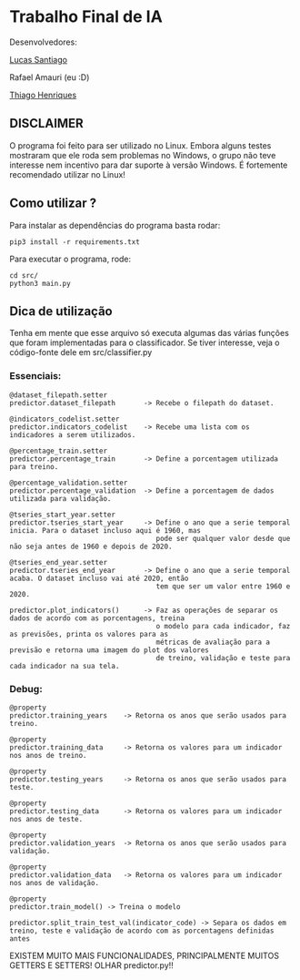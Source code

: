 # Trabalho Final de IA

Desenvolvedores:

[Lucas Santiago](https://github.com/LucasSnatiago "Lucas Santiago")

Rafael Amauri (eu :D)

[Thiago Henriques](https://github.com/ThiagoHN "Thiago Henriques")

## DISCLAIMER
O programa foi feito para ser utilizado no Linux. Embora alguns testes mostraram que ele roda sem problemas no Windows,
o grupo não teve interesse nem incentivo para dar suporte à versão Windows. É fortemente recomendado utilizar no Linux!

## Como utilizar ?
Para instalar as dependências do programa basta rodar:

```
pip3 install -r requirements.txt
```

Para executar o programa, rode:

```
cd src/
python3 main.py
```

## Dica de utilização

Tenha em mente que esse arquivo só executa algumas das várias funções que foram implementadas para o classificador. Se tiver interesse, veja o código-fonte dele em src/classifier.py

### Essenciais:

    @dataset_filepath.setter
    predictor.dataset_filepath       -> Recebe o filepath do dataset.

    @indicators_codelist.setter
    predictor.indicators_codelist    -> Recebe uma lista com os indicadores a serem utilizados.

    @percentage_train.setter
    predictor.percentage_train       -> Define a porcentagem utilizada para treino.

    @percentage_validation.setter
    predictor.percentage_validation  -> Define a porcentagem de dados utilizada para validação.

    @tseries_start_year.setter
    predictor.tseries_start_year     -> Define o ano que a serie temporal inicia. Para o dataset incluso aqui é 1960, mas 
                                        pode ser qualquer valor desde que não seja antes de 1960 e depois de 2020.

    @tseries_end_year.setter
    predictor.tseries_end_year       -> Define o ano que a serie temporal acaba. O dataset incluso vai até 2020, então 
                                        tem que ser um valor entre 1960 e 2020.

    predictor.plot_indicators()      -> Faz as operações de separar os dados de acordo com as porcentagens, treina
                                        o modelo para cada indicador, faz as previsões, printa os valores para as
                                        métricas de avaliação para a previsão e retorna uma imagem do plot dos valores
                                        de treino, validação e teste para cada indicador na sua tela.
### Debug:
    @property
    predictor.training_years    -> Retorna os anos que serão usados para treino.

    @property
    predictor.training_data     -> Retorna os valores para um indicador nos anos de treino.

    @property
    predictor.testing_years     -> Retorna os anos que serão usados para teste.

    @property
    predictor.testing_data      -> Retorna os valores para um indicador nos anos de teste.

    @property
    predictor.validation_years  -> Retorna os anos que serão usados para validação.

    @property
    predictor.validation_data   -> Retorna os valores para um indicador nos anos de validação.

    @property
    predictor.train_model() -> Treina o modelo

    predictor.split_train_test_val(indicator_code) -> Separa os dados em treino, teste e validação de acordo com as porcentagens definidas antes


EXISTEM MUITO MAIS FUNCIONALIDADES, PRINCIPALMENTE MUITOS GETTERS E SETTERS! OLHAR predictor.py!!
